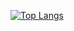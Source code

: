 [![Top Langs](https://github-readme-stats.vercel.app/api/top-langs/?username=visetin&layout=compact)](https://github.com/anuraghazra/github-readme-stats)


